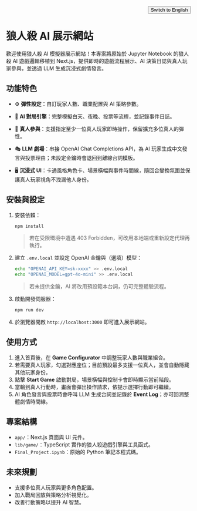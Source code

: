 <div align="right">
  <button id="toggle-lang" type="button">Switch to English</button>
</div>

<div id="lang-zh" style="display: block;">

# 狼人殺 AI 展示網站


歡迎使用狼人殺 AI 模擬器展示網站！本專案將原始於 Jupyter Notebook 的狼人殺 AI 遊戲邏輯移植到 Next.js，提供即時的遊戲流程展示、AI 決策日誌與真人玩家參與，並透過 LLM 生成沉浸式劇情發言。


## 功能特色

- ⚙️ **彈性設定**：自訂玩家人數、職業配置與 AI 策略參數。
- 🧠 **AI 對局引擎**：完整模擬白天、夜晚、投票等流程，並記錄事件日誌。
- 🙋 **真人參與**：支援指定至少一位真人玩家即時操作，保留擴充多位真人的彈性。

- 🎭 **LLM 劇場**：串接 OpenAI Chat Completions API，為 AI 玩家生成中文發言與投票理由；未設定金鑰時會退回到離線台詞模板。
- 🖥️ **沉浸式 UI**：卡通風格角色卡、場景橫幅與事件時間線，隨回合變換氛圍並保護真人玩家視角不洩漏他人身份。


## 安裝與設定

1. 安裝依賴：
   ```bash
   npm install
   ```
   > 若在受限環境中遭遇 403 Forbidden，可改用本地端或重新設定代理再執行。


2. 建立 `.env.local` 並設定 OpenAI 金鑰與（選填）模型：
   ```bash
   echo "OPENAI_API_KEY=sk-xxxx" >> .env.local
   echo "OPENAI_MODEL=gpt-4o-mini" >> .env.local
   ```
   > 若未提供金鑰，AI 將改用預設範本台詞，仍可完整體驗流程。

3. 啟動開發伺服器：
   ```bash
   npm run dev
   ```


4. 於瀏覽器開啟 `http://localhost:3000` 即可進入展示網站。


## 使用方式

1. 進入首頁後，在 **Game Configurator** 中調整玩家人數與職業組合。
2. 若需要真人玩家，勾選對應座位；目前預設最多支援一位真人，並會自動隱藏其他玩家身份。
3. 點擊 **Start Game** 啟動對局，場景橫幅與控制卡會即時顯示當前階段。
4. 當輪到真人行動時，畫面會彈出操作請求，依提示選擇行動即可繼續。
5. AI 角色發言與投票時會呼叫 LLM 生成台詞並記錄於 **Event Log**；亦可回溯整體劇情時間線。


## 專案結構

- `app/`：Next.js 頁面與 UI 元件。
- `lib/game/`：TypeScript 實作的狼人殺遊戲引擎與工具函式。
- `Final_Project.ipynb`：原始的 Python 筆記本程式碼。

## 未來規劃

- 支援多位真人玩家與更多角色配置。
- 加入戰局回放與策略分析視覺化。
- 改善行動策略以提升 AI 智慧。

</div>

<div id="lang-en" style="display: none;">

# Werewolf AI Demo Site


Welcome to the Werewolf AI simulator demo! This project ports the original Jupyter Notebook Werewolf AI logic into a Next.js web experience with real-time game flow visualisation, AI decision logs, optional human participation, and LLM-driven storytelling.


## Key Features

- ⚙️ **Flexible setup**: Configure player counts, role presets, and AI strategy parameters.
- 🧠 **AI engine**: Simulates night/day/voting phases and records detailed event logs.
- 🙋 **Human seat**: Allow at least one human player to act in real time, with room for future multi-seat expansion.
- 🎭 **LLM theatre**: Connects to the OpenAI Chat Completions API to craft dramatic speeches and vote rationales; without a key the engine falls back to offline templates.
- 🖥️ **Immersive UI**: Cartoon avatars, cinematic scene banners, and a story timeline keep the atmosphere lively while hiding secret roles from human players.


## Installation & Setup

1. Install dependencies:
   ```bash
   npm install
   ```
   > If you encounter a 403 Forbidden in restricted environments, try running locally or configuring a proxy before retrying.


2. Create `.env.local` with your OpenAI credentials (model optional):
   ```bash
   echo "OPENAI_API_KEY=sk-xxxx" >> .env.local
   echo "OPENAI_MODEL=gpt-4o-mini" >> .env.local
   ```
   > Without a key the demo still runs, but AI dialogue reverts to scripted lines.

3. Start the development server:
   ```bash
   npm run dev
   ```


4. Open `http://localhost:3000` in your browser to explore the demo.

## How to Play

1. On the home page, tune the **Game Configurator** to set player counts and role presets.
2. Enable a human seat if desired; the current demo supports a single human participant and automatically masks other players' identities.
3. Click **Start Game** to launch the match. The hero banner and control deck reflect the current phase in real time.
4. When it's time for the human to act, a prompt appears with available actions—follow the instructions to continue.
5. During AI speeches and votes the LLM produces dialogue that is logged in the **Event Log**, making it easy to review the full story timeline.


## Project Structure

- `app/`: Next.js pages and UI components.
- `lib/game/`: TypeScript Werewolf engine and helpers.
- `Final_Project.ipynb`: Original Python notebook implementation.

## Roadmap

- Support multiple human players and additional role packs.
- Add replay and strategy visualisation tools.
- Enhance AI heuristics for smarter decisions.

</div>

<script>
const toggleButton = document.getElementById('toggle-lang');
const zhSection = document.getElementById('lang-zh');
const enSection = document.getElementById('lang-en');
if (toggleButton && zhSection && enSection) {
  toggleButton.addEventListener('click', () => {
    const isZhVisible = zhSection.style.display !== 'none';
    zhSection.style.display = isZhVisible ? 'none' : 'block';
    enSection.style.display = isZhVisible ? 'block' : 'none';
    toggleButton.textContent = isZhVisible ? '切換回中文' : 'Switch to English';
  });
}
</script>
